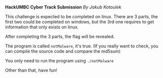 **HackUMBC Cyber Track Submission**
*By Jakub Kotoulek*

This challenge is expected to be completed on linux.
There are 3 parts, the first two could be completed on windows, but the 3rd one requires to 
get information that only exists on linux.

After completing the 3 parts, the flag will be revealed.

The program is called `notMalware`, it's true.
(If you really want to check, you can compile the source code and compare the md5sum)

You only need to run the program using `./notMalware`

Other than that, have fun!
